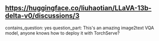 ## https://huggingface.co/liuhaotian/LLaVA-13b-delta-v0/discussions/3

contains_question: yes
question_part: This's an amazing image2text VQA model, anyone knows how to deploy it with TorchServe?